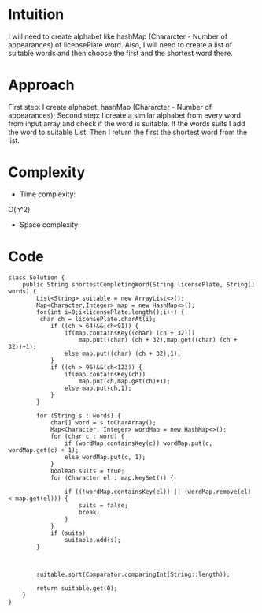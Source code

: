 # Intuition
<!-- Describe your first thoughts on how to solve this problem. -->
I will need to create alphabet like hashMap (Chararcter - Number of appearances) of licensePlate word. Also, I will need to create a list of suitable words and then choose the first and the shortest word there.
# Approach
<!-- Describe your approach to solving the problem. -->
First step: I create alphabet:  hashMap (Chararcter - Number of appearances);
Second step: I create a similar alphabet from every word from input array and check if the word is suitable. If the words suits I add the word to suitable List. Then I return the first the shortest word from the list.
# Complexity
- Time complexity:
<!-- Add your time complexity here, e.g. $$O(n)$$ -->
O(n^2)
- Space complexity:
<!-- Add your space complexity here, e.g. $$O(n)$$ -->

# Code
```
class Solution {
    public String shortestCompletingWord(String licensePlate, String[] words) {
        List<String> suitable = new ArrayList<>();
        Map<Character,Integer> map = new HashMap<>();
        for(int i=0;i<licensePlate.length();i++) {
         char ch = licensePlate.charAt(i);
            if ((ch > 64)&&(ch<91)) {
                if(map.containsKey((char) (ch + 32)))
                    map.put((char) (ch + 32),map.get((char) (ch + 32))+1);
                else map.put((char) (ch + 32),1);
            }
            if ((ch > 96)&&(ch<123)) {
                if(map.containsKey(ch))
                    map.put(ch,map.get(ch)+1);
                else map.put(ch,1);
            }
        }

        for (String s : words) {
            char[] word = s.toCharArray();
            Map<Character, Integer> wordMap = new HashMap<>();
            for (char c : word) {
                if (wordMap.containsKey(c)) wordMap.put(c, wordMap.get(c) + 1);
                else wordMap.put(c, 1);
            }
            boolean suits = true;
            for (Character el : map.keySet()) {

                if ((!wordMap.containsKey(el)) || (wordMap.remove(el) < map.get(el))) {
                    suits = false;
                    break;
                }
            }
            if (suits)
                suitable.add(s);
        }



        suitable.sort(Comparator.comparingInt(String::length));

        return suitable.get(0);
    }
}
```